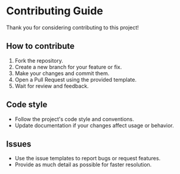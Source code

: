 # Contributing Guide

Thank you for considering contributing to this project!

## How to contribute
1. Fork the repository.
2. Create a new branch for your feature or fix.
3. Make your changes and commit them.
4. Open a Pull Request using the provided template.
5. Wait for review and feedback.

## Code style
- Follow the project's code style and conventions.
- Update documentation if your changes affect usage or behavior.
<!-- - Add or update tests as needed. -->

## Issues
- Use the issue templates to report bugs or request features.
- Provide as much detail as possible for faster resolution.
